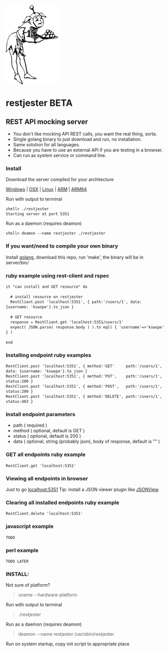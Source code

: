

<img height="250" src="https://github.com/kswope/restjester/blob/master/assets/jester.png" />

# restjester BETA

## REST API mocking server


* You don't like mocking API REST calls, you want the real thing, sorta.
* Single golang binary to just download and run, no installation.
* Same solution for all languages.
* Because you have to use an external API if you are testing in a browser.
* Can run as system service or command line.


### Install

Download the server compiled for your architecture

[Windows](https://github.com/kswope/restjester/blob/sync/releases/windows/amd64/restjester?raw=true)
|
[OSX](https://github.com/kswope/restjester/blob/master/server/bin/restjester?raw=true)
|
[Linux](https://github.com/kswope/restjester/blob/master/server/bin/restjester?raw=true)
|
[ARM](https://github.com/kswope/restjester/blob/master/server/bin/restjester?raw=true)
|
[ARM64](https://github.com/kswope/restjester/blob/master/server/bin/restjester?raw=true)



Run with output to terminal
```
shell> ./restjester
Starting server at port 5351
```

Run as a daemon (requires deamon)
```
shell> deamon --name restjester ./restjester
```

### If you want/need to compile your own binary 

Install [golang](https://golang.org/), download this repo, run 'make', the binary will be in server/bin/


### ruby example using rest-client and rspec

```
it "can install and GET resource" do

  # install resource on restjester
  RestClient.post 'localhost:5351', { path:'/users/1', data: {username: 'kswope'}.to_json }

  # GET resource
  response = RestClient.get 'localhost:5351/users/1' 
  expect( JSON.parse( response.body ) ).to eql( { 'username'=>'kswope' } )

end
```

### Installing endpoint ruby examples
```
RestClient.post 'localhost:5351', { method:'GET'     path:'/users/1', data: {username: 'kswope'}.to_json }
RestClient.post 'localhost:5351', { method:'PUT',    path:'/users/1', status:200 }
RestClient.post 'localhost:5351', { method:'POST',   path:'/users/1', status:200 }
RestClient.post 'localhost:5351', { method:'DELETE', path:'/users/1', status:403 }
```

### Install endpoint parameters
* path ( required )
* method ( optional, default is GET )
* status ( optional, default is 200 )
* data ( optional, string (probably json), body of response, default is "" )

### GET all endpoints ruby example
```
RestClient.get 'localhost:5351'
```

### Viewing all endpoints in browser

Just to go [localhost:5351](http://localhost:5351)
Tip: install a JSON viewer plugin like [JSONView](https://chrome.google.com/webstore/detail/jsonview/chklaanhfefbnpoihckbnefhakgolnmc)

### Clearing all installed endpoints ruby example
```
RestClient.delete 'localhost:5351'
```

### javascript example
```
TODO
```

### perl example
```
TODO LATER
```

### INSTALL:

Not sure of platform?  
> uname --hardware-platform

Run with output to terminal
> ./restjester

Run as a daemon (requires deamon)
> deamon --name restjester /usr/sbin/restjester

Run on system startup, copy init script to appropriate place


